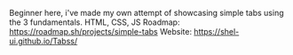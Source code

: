 Beginner here, i've made my own attempt of showcasing simple tabs using the 3 fundamentals. HTML, CSS, JS
Roadmap: https://roadmap.sh/projects/simple-tabs
Website: https://shel-ui.github.io/Tabss/
